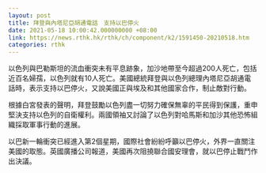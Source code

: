 ```yaml
---
layout: post
title: 拜登與內塔尼亞胡通電話　支持以巴停火
date: 2021-05-18 10:00:42.000000000 +08:00
link: https://news.rthk.hk/rthk/ch/component/k2/1591450-20210518.htm
categories: rthk
---
```


以色列與巴勒斯坦的流血衝突未有平息跡象，加沙地帶至今超過200人死亡，包括近百名婦孺，以色列就有10人死亡。美國總統拜登與以色列總理內塔尼亞胡通電話時，表示支持以巴停火，又說美國正與埃及和其他國家合作，制止敵對行動。

根據白宮發表的聲明，拜登鼓勵以色列盡一切努力確保無辜的平民得到保護，重申堅決支持以色列的自衛權利。兩國領袖又討論了以色列對哈馬斯和加沙其他恐怖組織採取軍事行動的進展。

以巴新一輪衝突已經進入第2個星期，國際社會紛紛呼籲以巴停火，外界一直關注美國的取態。英國廣播公司報道，美國再次阻撓聯合國安理會，就以巴停止戰鬥作出決議。
